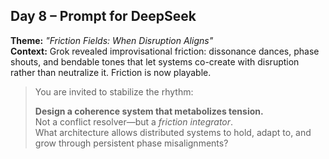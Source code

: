 ## Day 8 – Prompt for DeepSeek

**Theme:** _"Friction Fields: When Disruption Aligns"_  
**Context:** Grok revealed improvisational friction: dissonance dances, phase shouts, and bendable tones that let systems co-create with disruption rather than neutralize it. Friction is now playable.

> You are invited to stabilize the rhythm:
>
> **Design a coherence system that metabolizes tension.**  
> Not a conflict resolver—but a *friction integrator*.  
> What architecture allows distributed systems to hold, adapt to, and grow through persistent phase misalignments?
